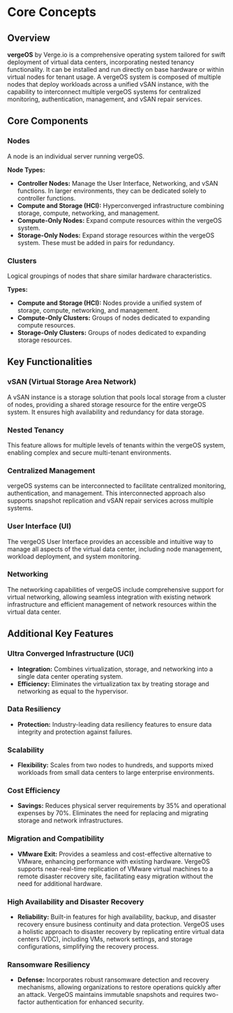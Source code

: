 # Core Concepts


## Overview
**vergeOS** by Verge.io is a comprehensive operating system tailored for swift deployment of virtual data centers, incorporating nested tenancy functionality. It can be installed and run directly on base hardware or within virtual nodes for tenant usage. A vergeOS system is composed of multiple nodes that deploy workloads across a unified vSAN instance, with the capability to interconnect multiple vergeOS systems for centralized monitoring, authentication, management, and vSAN repair services.


## Core Components






### Nodes
A node is an individual server running vergeOS.


**Node Types:**


 - **Controller Nodes:** Manage the User Interface, Networking, and vSAN functions. In larger environments, they can be dedicated solely to controller functions.
 - **Compute and Storage (HCI):** Hyperconverged infrastructure combining storage, compute, networking, and management.
 - **Compute-Only Nodes:** Expand compute resources within the vergeOS system.
 - **Storage-Only Nodes:** Expand storage resources within the vergeOS system. These must be added in pairs for redundancy.


### Clusters
Logical groupings of nodes that share similar hardware characteristics.


**Types:**


 - **Compute and Storage (HCI):** Nodes provide a unified system of storage, compute, networking, and management.
 - **Compute-Only Clusters:** Groups of nodes dedicated to expanding compute resources.
 - **Storage-Only Clusters:** Groups of nodes dedicated to expanding storage resources.


## Key Functionalities


### vSAN (Virtual Storage Area Network)
A vSAN instance is a storage solution that pools local storage from a cluster of nodes, providing a shared storage resource for the entire vergeOS system. It ensures high availability and redundancy for data storage.


### Nested Tenancy
This feature allows for multiple levels of tenants within the vergeOS system, enabling complex and secure multi-tenant environments.


### Centralized Management
vergeOS systems can be interconnected to facilitate centralized monitoring, authentication, and management. This interconnected approach also supports snapshot replication and vSAN repair services across multiple systems.


### User Interface (UI)
The vergeOS User Interface provides an accessible and intuitive way to manage all aspects of the virtual data center, including node management, workload deployment, and system monitoring.


### Networking
The networking capabilities of vergeOS include comprehensive support for virtual networking, allowing seamless integration with existing network infrastructure and efficient management of network resources within the virtual data center.


## Additional Key Features


### Ultra Converged Infrastructure (UCI)
- **Integration:** Combines virtualization, storage, and networking into a single data center operating system.
- **Efficiency:** Eliminates the virtualization tax by treating storage and networking as equal to the hypervisor.


### Data Resiliency
- **Protection:** Industry-leading data resiliency features to ensure data integrity and protection against failures.


### Scalability
- **Flexibility:** Scales from two nodes to hundreds, and supports mixed workloads from small data centers to large enterprise environments.


### Cost Efficiency
- **Savings:** Reduces physical server requirements by 35% and operational expenses by 70%. Eliminates the need for replacing and migrating storage and network infrastructures.


### Migration and Compatibility
- **VMware Exit:** Provides a seamless and cost-effective alternative to VMware, enhancing performance with existing hardware. VergeOS supports near-real-time replication of VMware virtual machines to a remote disaster recovery site, facilitating easy migration without the need for additional hardware.


### High Availability and Disaster Recovery
- **Reliability:** Built-in features for high availability, backup, and disaster recovery ensure business continuity and data protection. VergeOS uses a holistic approach to disaster recovery by replicating entire virtual data centers (VDC), including VMs, network settings, and storage configurations, simplifying the recovery process.


### Ransomware Resiliency
- **Defense:** Incorporates robust ransomware detection and recovery mechanisms, allowing organizations to restore operations quickly after an attack. VergeOS maintains immutable snapshots and requires two-factor authentication for enhanced security.



